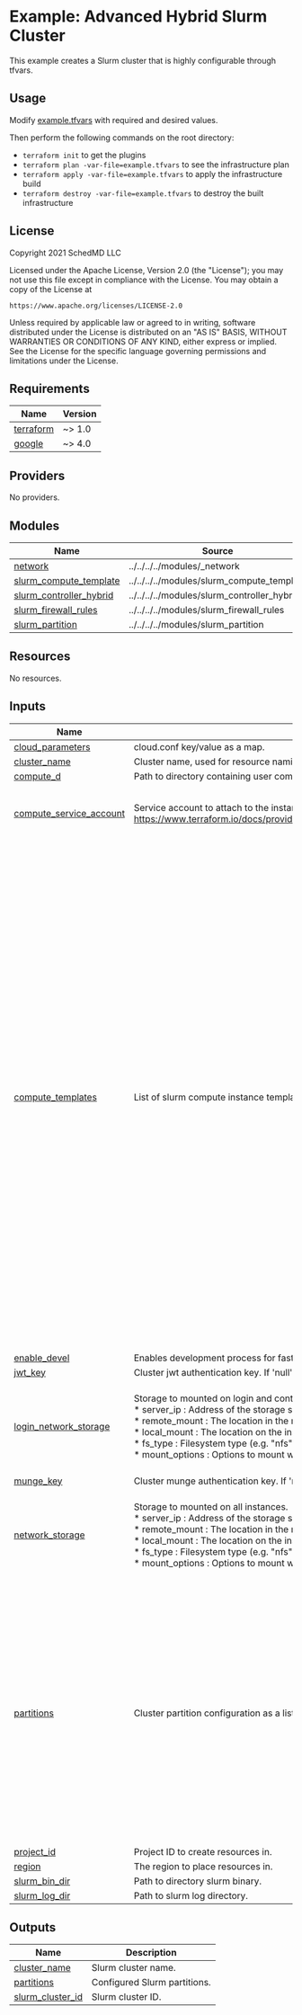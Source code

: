 # Example: Advanced Hybrid Slurm Cluster

This example creates a Slurm cluster that is highly configurable through tfvars.

## Usage

Modify [example.tfvars](./example.tfvars) with required and desired values.

Then perform the following commands on the root directory:

- `terraform init` to get the plugins
- `terraform plan -var-file=example.tfvars` to see the infrastructure plan
- `terraform apply -var-file=example.tfvars` to apply the infrastructure build
- `terraform destroy -var-file=example.tfvars` to destroy the built infrastructure

## License

<!-- BEGINNING OF PRE-COMMIT-TERRAFORM DOCS HOOK -->
Copyright 2021 SchedMD LLC

Licensed under the Apache License, Version 2.0 (the "License");
you may not use this file except in compliance with the License.
You may obtain a copy of the License at

    https://www.apache.org/licenses/LICENSE-2.0

Unless required by applicable law or agreed to in writing, software
distributed under the License is distributed on an "AS IS" BASIS,
WITHOUT WARRANTIES OR CONDITIONS OF ANY KIND, either express or implied.
See the License for the specific language governing permissions and
limitations under the License.

## Requirements

| Name | Version |
|------|---------|
| <a name="requirement_terraform"></a> [terraform](#requirement\_terraform) | ~> 1.0 |
| <a name="requirement_google"></a> [google](#requirement\_google) | ~> 4.0 |

## Providers

No providers.

## Modules

| Name | Source | Version |
|------|--------|---------|
| <a name="module_network"></a> [network](#module\_network) | ../../../../modules/_network | n/a |
| <a name="module_slurm_compute_template"></a> [slurm\_compute\_template](#module\_slurm\_compute\_template) | ../../../../modules/slurm_compute_template | n/a |
| <a name="module_slurm_controller_hybrid"></a> [slurm\_controller\_hybrid](#module\_slurm\_controller\_hybrid) | ../../../../modules/slurm_controller_hybrid | n/a |
| <a name="module_slurm_firewall_rules"></a> [slurm\_firewall\_rules](#module\_slurm\_firewall\_rules) | ../../../../modules/slurm_firewall_rules | n/a |
| <a name="module_slurm_partition"></a> [slurm\_partition](#module\_slurm\_partition) | ../../../../modules/slurm_partition | n/a |

## Resources

No resources.

## Inputs

| Name | Description | Type | Default | Required |
|------|-------------|------|---------|:--------:|
| <a name="input_cloud_parameters"></a> [cloud\_parameters](#input\_cloud\_parameters) | cloud.conf key/value as a map. | `map(string)` | `{}` | no |
| <a name="input_cluster_name"></a> [cluster\_name](#input\_cluster\_name) | Cluster name, used for resource naming. | `string` | `"advanced"` | no |
| <a name="input_compute_d"></a> [compute\_d](#input\_compute\_d) | Path to directory containing user compute provisioning scripts. | `string` | `null` | no |
| <a name="input_compute_service_account"></a> [compute\_service\_account](#input\_compute\_service\_account) | Service account to attach to the instance. See https://www.terraform.io/docs/providers/google/r/compute_instance_template.html#service_account. | <pre>object({<br>    email  = string<br>    scopes = set(string)<br>  })</pre> | <pre>{<br>  "email": null,<br>  "scopes": null<br>}</pre> | no |
| <a name="input_compute_templates"></a> [compute\_templates](#input\_compute\_templates) | List of slurm compute instance templates. | <pre>list(object({<br>    alias = string<br><br>    ### network ###<br>    tags = list(string)<br><br>    ### instance ###<br>    machine_type     = string<br>    min_cpu_platform = string<br>    gpu = object({<br>      type  = string<br>      count = number<br>    })<br>    shielded_instance_config = object({<br>      enable_secure_boot          = bool<br>      enable_vtpm                 = bool<br>      enable_integrity_monitoring = bool<br>    })<br>    enable_confidential_vm = bool<br>    enable_shielded_vm     = bool<br>    disable_smt            = bool<br>    preemptible            = bool<br>    labels                 = map(string)<br><br>    ### source image ###<br>    source_image_project = string<br>    source_image_family  = string<br>    source_image         = string<br><br>    ### disk ###<br>    disk_type        = string<br>    disk_size_gb     = number<br>    disk_labels      = map(string)<br>    disk_auto_delete = bool<br>    additional_disks = list(object({<br>      disk_name    = string<br>      device_name  = string<br>      auto_delete  = bool<br>      boot         = bool<br>      disk_size_gb = number<br>      disk_type    = string<br>      disk_labels  = map(string)<br>    }))<br>  }))</pre> | `[]` | no |
| <a name="input_enable_devel"></a> [enable\_devel](#input\_enable\_devel) | Enables development process for faster iterations. NOTE: *NOT* intended for production use. | `bool` | `false` | no |
| <a name="input_jwt_key"></a> [jwt\_key](#input\_jwt\_key) | Cluster jwt authentication key. If 'null', then a key will be generated instead. | `string` | `""` | no |
| <a name="input_login_network_storage"></a> [login\_network\_storage](#input\_login\_network\_storage) | Storage to mounted on login and controller instances<br>* server\_ip     : Address of the storage server.<br>* remote\_mount  : The location in the remote instance filesystem to mount from.<br>* local\_mount   : The location on the instance filesystem to mount to.<br>* fs\_type       : Filesystem type (e.g. "nfs").<br>* mount\_options : Options to mount with. | <pre>list(object({<br>    server_ip     = string<br>    remote_mount  = string<br>    local_mount   = string<br>    fs_type       = string<br>    mount_options = string<br>  }))</pre> | `[]` | no |
| <a name="input_munge_key"></a> [munge\_key](#input\_munge\_key) | Cluster munge authentication key. If 'null', then a key will be generated instead. | `string` | `""` | no |
| <a name="input_network_storage"></a> [network\_storage](#input\_network\_storage) | Storage to mounted on all instances.<br>* server\_ip     : Address of the storage server.<br>* remote\_mount  : The location in the remote instance filesystem to mount from.<br>* local\_mount   : The location on the instance filesystem to mount to.<br>* fs\_type       : Filesystem type (e.g. "nfs").<br>* mount\_options : Options to mount with. | <pre>list(object({<br>    server_ip     = string<br>    remote_mount  = string<br>    local_mount   = string<br>    fs_type       = string<br>    mount_options = string<br>  }))</pre> | `[]` | no |
| <a name="input_partitions"></a> [partitions](#input\_partitions) | Cluster partition configuration as a list. | <pre>list(object({<br>    partition_name = string<br>    partition_conf = map(string)<br>    partition_nodes = list(object({<br>      node_group_name            = string<br>      compute_template_alias_ref = string<br>      count_static               = number<br>      count_dynamic              = number<br>    }))<br>    zone_policy_allow = list(string)<br>    zone_policy_deny  = list(string)<br>    network_storage = list(object({<br>      server_ip     = string<br>      remote_mount  = string<br>      local_mount   = string<br>      fs_type       = string<br>      mount_options = string<br>    }))<br>    enable_job_exclusive    = bool<br>    enable_placement_groups = bool<br>  }))</pre> | `[]` | no |
| <a name="input_project_id"></a> [project\_id](#input\_project\_id) | Project ID to create resources in. | `string` | n/a | yes |
| <a name="input_region"></a> [region](#input\_region) | The region to place resources in. | `string` | n/a | yes |
| <a name="input_slurm_bin_dir"></a> [slurm\_bin\_dir](#input\_slurm\_bin\_dir) | Path to directory slurm binary. | `string` | `null` | no |
| <a name="input_slurm_log_dir"></a> [slurm\_log\_dir](#input\_slurm\_log\_dir) | Path to slurm log directory. | `string` | `null` | no |

## Outputs

| Name | Description |
|------|-------------|
| <a name="output_cluster_name"></a> [cluster\_name](#output\_cluster\_name) | Slurm cluster name. |
| <a name="output_partitions"></a> [partitions](#output\_partitions) | Configured Slurm partitions. |
| <a name="output_slurm_cluster_id"></a> [slurm\_cluster\_id](#output\_slurm\_cluster\_id) | Slurm cluster ID. |
<!-- END OF PRE-COMMIT-TERRAFORM DOCS HOOK -->
